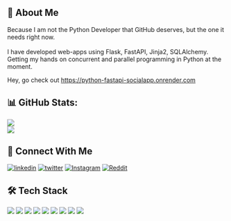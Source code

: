 ## 🚀 About Me

Because I am not the Python Developer that GitHub deserves, but the one it needs right now.</br></br>
I have developed web-apps using Flask, FastAPI, Jinja2, SQLAlchemy.
Getting my hands on concurrent and parallel programming in Python at the moment.

Hey, go check out https://python-fastapi-socialapp.onrender.com

## 📊 GitHub Stats:

![](https://github-readme-streak-stats.herokuapp.com/?user=RohanAlmighty&theme=dracula&hide_border=true)</br>
![](https://github-readme-stats.vercel.app/api/top-langs/?username=RohanAlmighty&theme=dracula&hide_border=true&include_all_commits=false&count_private=false)

## 🔗 Connect With Me

[![linkedin](https://img.shields.io/badge/linkedin-0A66C2?style=for-the-badge&logo=linkedin&logoColor=white)](https://www.linkedin.com/in/rohanalmighty/) [![twitter](https://img.shields.io/badge/twitter-1DA1F2?style=for-the-badge&logo=twitter&logoColor=white)](https://twitter.com/Rohan_Almighty) [![Instagram](https://img.shields.io/badge/Instagram-E4405F?style=for-the-badge&logo=instagram&logoColor=white)](https://instagram.com/rohan.almighty) [![Reddit](https://img.shields.io/badge/Reddit-FF4500?style=for-the-badge&logo=reddit&logoColor=white)](https://www.reddit.com/user/RohanAlmighty)

## 🛠 Tech Stack

[![](https://img.shields.io/badge/Python-FFD43B?style=for-the-badge&logo=python&logoColor=blue)](https://www.python.org/) [![](https://img.shields.io/badge/fastapi-109989?style=for-the-badge&logo=FASTAPI&logoColor=white)](https://fastapi.tiangolo.com/) [![](https://img.shields.io/badge/Flask-000000?style=for-the-badge&logo=flask&logoColor=white)](https://flask.palletsprojects.com/en/2.1.x/) [![](https://img.shields.io/badge/HTML5-E34F26?style=for-the-badge&logo=html5&logoColor=white)](https://developer.mozilla.org/en-US/docs/Glossary/HTML5) [![](https://img.shields.io/badge/Docker-2496ED?style=for-the-badge&logo=docker&logoColor=white)](https://www.docker.com/) [![](https://img.shields.io/badge/PostgreSQL-316192?style=for-the-badge&logo=postgresql&logoColor=white)](https://www.postgresql.org/) [![](https://img.shields.io/badge/SQLite-07405E?style=for-the-badge&logo=sqlite&logoColor=white)](https://www.sqlite.org/index.html) [![](https://img.shields.io/badge/MongoDB-%234ea94b.svg?style=for-the-badge&logo=mongodb&logoColor=white)](https://www.mongodb.com/) [![](https://img.shields.io/badge/Visual_Studio-5C2D91?style=for-the-badge&logo=visual%20studio&logoColor=white)](https://code.visualstudio.com/)
